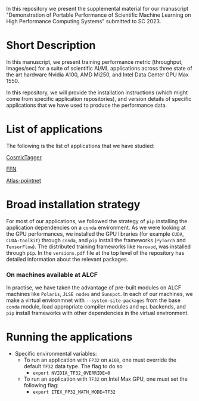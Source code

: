 In this repository we present the supplemental material for our manuscript
"Demonstration of Portable Performance of Scientific Machine Learning on High 
Performance Computing Systems" submitted to SC 2023.

Short Description
=================

In this manuscript, we present training performance metric (throughput, Images/sec)
for a suite of scientific AI/ML applications across three state of the art 
hardware Nvidia A100, AMD Mi250, and Intel Data Center GPU Max 1550. 

In this repository, we will provide the installation instructions (which might
come from specific application repositories), and version details of specific
applications that we have used to produce the performance data.

List of applications
====================
The following is the list of applications that we have studied:

[CosmicTagger](https://github.com/coreyjadams/CosmicTagger)

[FFN](https://github.com/tomuram/ffn/tree/unified_stable)

[Atlas-pointnet](https://github.com/jtchilders/atlas-pointnet/tree/master)

Broad installation strategy
===========================
For most of our applications, we followed the strategy of ```pip``` installing the application dependencies on a ```conda``` environment. As we were looking at the GPU performances, we installed the GPU libraries (for example ```CUDA```, ```CUDA-toolkit```) through ```conda```, and ```pip``` install the frameworks (```PyTorch``` and ```TensorFlow```). The distributed training frameworks like ```Horovod```, was installed through ```pip```. In the  `versions.pdf` file at the top level of the repository has detailed information about the relevant packages.

### On machines available at ALCF
In practise, we have taken the advantage of pre-built modules on ALCF machines like `Polaris`, `JLSE nodes` and `Sunspot`. In each of our machines, we make a virtual environmnet with `--system-site-packages` from the base `conda` module, load appropriate compiler modules and `mpi` backends, and `pip` install frameworks with other dependencies in the virtual environment.

Running the applications
========================
- Specific environmental variables:
    - To run an application with `FP32` on `A100`, one must override the default `TF32` data type. The flag to do so
        - ```export NVIDIA_TF32_OVERRIDE=0```
    - To run an application with `TF32` on Intel Max GPU, one must set the following flag:
        - `export ITEX_FP32_MATH_MODE=TF32`

